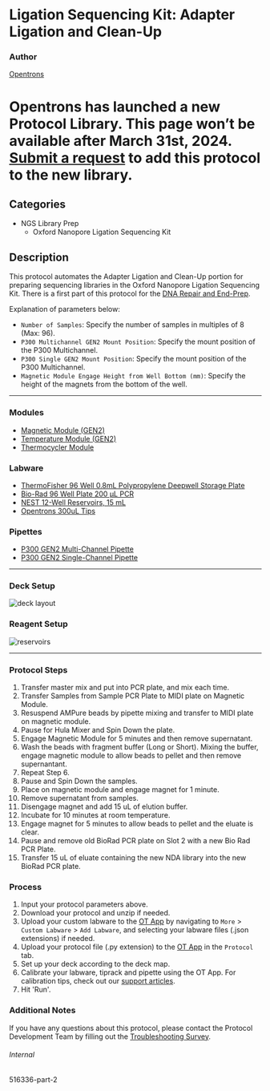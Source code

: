 # Ligation Sequencing Kit: Adapter Ligation and Clean-Up

### Author
[Opentrons](https://opentrons.com/)


# Opentrons has launched a new Protocol Library. This page won’t be available after March 31st, 2024. [Submit a request](https://docs.google.com/forms/d/e/1FAIpQLSdYYp9QCKow4nn0KlCVsMS3HX0eJ0N9O7-erajKvcpT0lWbSg/viewform) to add this protocol to the new library.

## Categories
* NGS Library Prep
	* Oxford Nanopore Ligation Sequencing Kit

## Description
This protocol automates the Adapter Ligation and Clean-Up portion for preparing sequencing libraries in the Oxford Nanopore Ligation Sequencing Kit. There is a first part of this protocol for the [DNA Repair and End-Prep](https://protocols.opentrons.com/protocol/516336).

Explanation of parameters below:
* `Number of Samples`: Specify the number of samples in multiples of 8 (Max: 96).
* `P300 Multichannel GEN2 Mount Position`: Specify the mount position of the P300 Multichannel.
* `P300 Single GEN2 Mount Position`: Specify the mount position of the P300 Multichannel.
* `Magnetic Module Engage Height from Well Bottom (mm)`: Specify the height of the magnets from the bottom of the well.

---

### Modules
* [Magnetic Module (GEN2)](https://shop.opentrons.com/collections/hardware-modules/products/magdeck)
* [Temperature Module (GEN2)](https://shop.opentrons.com/collections/hardware-modules/products/tempdeck)
* [Thermocycler Module](https://shop.opentrons.com/collections/hardware-modules/products/thermocycler-module)

### Labware
* [ThermoFisher 96 Well 0.8mL Polypropylene Deepwell Storage Plate](https://www.thermofisher.com/order/catalog/product/AB0765#/AB0765)
* [Bio-Rad 96 Well Plate 200 µL PCR](https://labware.opentrons.com/biorad_96_wellplate_200ul_pcr/)
* [NEST 12-Well Reservoirs, 15 mL](https://shop.opentrons.com/collections/reservoirs/products/nest-12-well-reservoir-15-ml)
* [Opentrons 300uL Tips](https://shop.opentrons.com/collections/opentrons-tips/products/opentrons-300ul-tips)

### Pipettes
* [P300 GEN2 Multi-Channel Pipette](https://shop.opentrons.com/collections/ot-2-robot/products/8-channel-electronic-pipette)
* [P300 GEN2 Single-Channel Pipette](https://shop.opentrons.com/collections/ot-2-robot/products/single-channel-electronic-pipette?variant=5984549109789)

---

### Deck Setup
![deck layout](https://opentrons-protocol-library-website.s3.amazonaws.com/custom-README-images/516336/516336_deck_part2.png)

### Reagent Setup

![reservoirs](https://opentrons-protocol-library-website.s3.amazonaws.com/custom-README-images/516336/516336_reagents_part2.png)

---

### Protocol Steps

1. Transfer master mix and put into PCR plate, and mix each time.
2. Transfer Samples from Sample PCR Plate to MIDI plate on Magnetic Module.
3. Resuspend AMPure beads by pipette mixing and transfer to MIDI plate on magnetic module.
4. Pause for Hula Mixer and Spin Down the plate.
5. Engage Magnetic Module for 5 minutes and then remove supernatant.
6. Wash the beads with fragment buffer (Long or Short). Mixing the buffer, engage magnetic module to allow beads to pellet and then remove supernantant.
7. Repeat Step 6.
8. Pause and Spin Down the samples.
9. Place on magnetic module and engage magnet for 1 minute.
10. Remove supernatant from samples.
11. Disengage magnet and add 15 uL of elution buffer.
12. Incubate for 10 minutes at room temperature.
13. Engage magnet for 5 minutes to allow beads to pellet and the eluate is clear.
14. Pause and remove old BioRad PCR plate on Slot 2 with a new Bio Rad PCR Plate.
15. Transfer 15 uL of eluate containing the new NDA library into the new BioRad PCR plate.


### Process
1. Input your protocol parameters above.
2. Download your protocol and unzip if needed.
3. Upload your custom labware to the [OT App](https://opentrons.com/ot-app) by navigating to `More` > `Custom Labware` > `Add Labware`, and selecting your labware files (.json extensions) if needed.
4. Upload your protocol file (.py extension) to the [OT App](https://opentrons.com/ot-app) in the `Protocol` tab.
5. Set up your deck according to the deck map.
6. Calibrate your labware, tiprack and pipette using the OT App. For calibration tips, check out our [support articles](https://support.opentrons.com/en/collections/1559720-guide-for-getting-started-with-the-ot-2).
7. Hit 'Run'.

### Additional Notes
If you have any questions about this protocol, please contact the Protocol Development Team by filling out the [Troubleshooting Survey](https://protocol-troubleshooting.paperform.co/).

###### Internal
516336-part-2